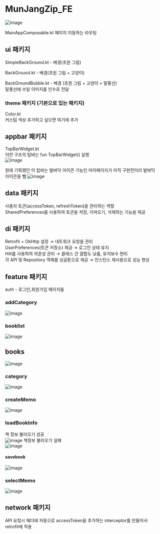 # MunJangZip_FE
![image](https://github.com/user-attachments/assets/474c0e21-d239-44d3-8713-b186114acc41)

MainAppComposable.kt
페이지 이동하는 라우팅

## ui 패키지
SimpleBackGround.kt - 배경(초원 그림)   

BackGround.kt - 배경(초원 그림 + 고양이)      

BackGroundBubble.kt - 배경 (초원 그림 + 고양이 + 말풍선)   
말풍선에 쓰일 이미지를 인수로 전달

### theme 패키지 (기본으로 있는 패키지)
Color.kt   
커스텀 색상 추가하고 싶으면 여기에 추가

## appbar 패키지
TopBarWidget.kt   
이런 구조의 탑바는 fun TopBarWidget() 실행   
![image](https://github.com/user-attachments/assets/7bc6429a-7cb1-4288-ab88-5da392dbc373)
   
원래 기획했던 이 탑바는 발바닥 아이콘 기능인 마이페이지가 아직 구현전이라 발바닥 아이콘을 뺌
![image](https://github.com/user-attachments/assets/743072e5-b6c3-4e3a-99fd-45846cc3063d)


## data 패키지
사용자 토큰(accessToken, refreshToken)을 관리하는 역할   
SharedPreferences를 사용하여 토큰을 저장, 가져오기, 삭제하는 기능을 제공

## di 패키지
Retrofit + OkHttp 설정 → 네트워크 요청을 관리   
UserPreferences(토큰 저장소) 제공 → 로그인 상태 유지   
Hilt를 사용하여 의존성 관리 → 클래스 간 결합도 낮춤, 유지보수 편리   
각 API 및 Repository 객체를 싱글톤으로 제공 → 인스턴스 재사용으로 성능 향상   

## feature 패키지
auth - 로그인,회원가입 페이지들

### addCategory
![image](https://github.com/user-attachments/assets/cc5e7e23-5ded-439f-bddd-2d2fca5c984c)


### booklist   
![image](https://github.com/user-attachments/assets/297856e8-46a1-43bb-aba9-bdedd2b55baf)

## books
![image](https://github.com/user-attachments/assets/f4bf01f0-ab10-476b-a391-76f5e68aedb4)

### category   
![image](https://github.com/user-attachments/assets/17f3a450-eef6-4b28-8839-c6387a5faad2)


### createMemo
![image](https://github.com/user-attachments/assets/819c415b-967a-4ce0-8216-51e178dc75b7)

### loadBookInfo
책 정보 불러오기 성공   
![image](https://github.com/user-attachments/assets/d6a13025-cc9e-49d5-801c-ea807996bfa3)
책정보 불러오기 실패   
![image](https://github.com/user-attachments/assets/c8353da3-88d5-4ba0-b05a-7934080e678d)


#### savebook   
![image](https://github.com/user-attachments/assets/03539991-c420-4fa1-a2bb-69c25f37d114)

### selectMemo
![image](https://github.com/user-attachments/assets/73498f0d-8be0-4c94-a5af-e4ac4dca3a2c)

## network 패키지
API 요청시 헤더에 자동으로 accessToken을 추가하는 interceptor를 만들어서 retrofit에 적용
